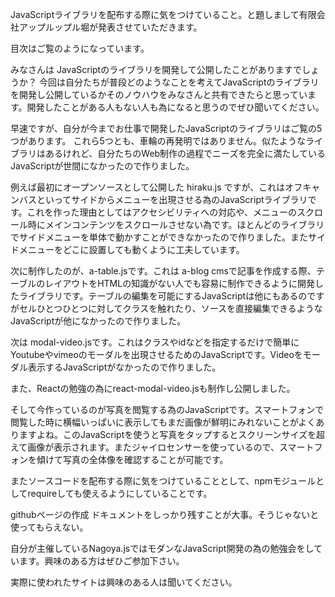 JavaScriptライブラリを配布する際に気をつけていること。と題しまして有限会社アップルップル堀が発表させていただきます。

目次はご覧のようになっています。

みなさんは JavaScriptのライブラリを開発して公開したことがありますでしょうか？
今回は自分たちが普段どのようなことを考えてJavaScriptのライブラリを開発し公開しているかそのノウハウをみなさんと共有できたらと思っています。開発したことがある人もない人も為になると思うのでぜひ聞いてください。

早速ですが、自分が今までお仕事で開発したJavaScriptのライブラリはご覧の5つがあります。
これら5つとも、車輪の再発明ではありません。似たようなライブラリはあるけれど、自分たちのWeb制作の過程でニーズを完全に満たしているJavaScriptが世間になかったので作りました。

例えば最初にオープンソースとして公開した hiraku.js ですが、これはオフキャンバスといってサイドからメニューを出現させる為のJavaScriptライブラリです。これを作った理由としてはアクセシビリティへの対応や、メニューのスクロール時にメインコンテンツをスクロールさせない為です。ほとんどのライブラリでサイドメニューを単体で動かすことができなかったので作りました。またサイドメニューをどこに設置しても動くように工夫しています。

次に制作したのが、a-table.jsです。これは a-blog cmsで記事を作成する際、テーブルのレイアウトをHTMLの知識がない人でも容易に制作できるように開発したライブラリです。テーブルの編集を可能にするJavaScriptは他にもあるのですがセルひとつひとつに対してクラスを触れたり、ソースを直接編集できるようなJavaScriptが他になかったので作りました。

次は modal-video.jsです。これはクラスやidなどを指定するだけで簡単にYoutubeやvimeoのモーダルを出現させるためのJavaScriptです。Videoをモーダル表示するJavaScriptがなかったので作りました。

また、Reactの勉強の為にreact-modal-video.jsも制作し公開しました。

そして今作っているのが写真を閲覧する為のJavaScriptです。スマートフォンで閲覧した時に横幅いっぱいに表示してもまだ画像が鮮明にみれないことがよくありますよね。このJavaScriptを使うと写真をタップするとスクリーンサイズを超えて画像が表示されます。またジャイロセンサーを使っているので、スマートフォンを傾けて写真の全体像を確認することが可能です。

またソースコードを配布する際に気をつけていることとして、npmモジュールとしてrequireしても使えるようにしていることです。

githubページの作成
ドキュメントをしっかり残すことが大事。そうじゃないと使ってもらえない。


自分が主催しているNagoya.jsではモダンなJavaScript開発の為の勉強会をしています。興味のある方はぜひご参加下さい。


実際に使われたサイトは興味のある人は聞いてください。
